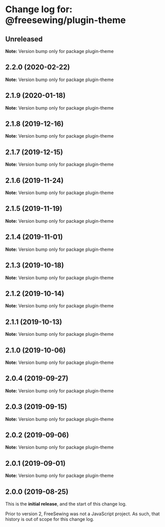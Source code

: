 # Change log for: @freesewing/plugin-theme


## Unreleased

**Note:** Version bump only for package plugin-theme


## 2.2.0 (2020-02-22)

**Note:** Version bump only for package plugin-theme


## 2.1.9 (2020-01-18)

**Note:** Version bump only for package plugin-theme


## 2.1.8 (2019-12-16)

**Note:** Version bump only for package plugin-theme


## 2.1.7 (2019-12-15)

**Note:** Version bump only for package plugin-theme


## 2.1.6 (2019-11-24)

**Note:** Version bump only for package plugin-theme


## 2.1.5 (2019-11-19)

**Note:** Version bump only for package plugin-theme


## 2.1.4 (2019-11-01)

**Note:** Version bump only for package plugin-theme


## 2.1.3 (2019-10-18)

**Note:** Version bump only for package plugin-theme


## 2.1.2 (2019-10-14)

**Note:** Version bump only for package plugin-theme


## 2.1.1 (2019-10-13)

**Note:** Version bump only for package plugin-theme


## 2.1.0 (2019-10-06)

**Note:** Version bump only for package plugin-theme


## 2.0.4 (2019-09-27)

**Note:** Version bump only for package plugin-theme


## 2.0.3 (2019-09-15)

**Note:** Version bump only for package plugin-theme


## 2.0.2 (2019-09-06)

**Note:** Version bump only for package plugin-theme


## 2.0.1 (2019-09-01)

**Note:** Version bump only for package plugin-theme




## 2.0.0 (2019-08-25)

This is the **initial release**, and the start of this change log.

Prior to version 2, FreeSewing was not a JavaScript project.
As such, that history is out of scope for this change log.
